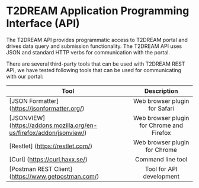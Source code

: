 # T2DREAM Application Programming Interface (API)

The T2DREAM API provides programmatic access to T2DREAM portal and drives data query and submission functionality. The T2DREAM API uses JSON and standard HTTP verbs for communication with the portal.

There are several third-party tools that can be used with T2DREAM REST API, we have tested following tools that can be used for communicating with our portal:

| Tool          | Description          |
| ------------- |:-------------:| 
| [JSON Formatter] (https://jsonformatter.org/) | Web browser plugin for Safari |
| [JSONVIEW] (https://addons.mozilla.org/en-us/firefox/addon/jsonview/) | Web browser plugin for Chrome and Firefox |   
| [Restlet] (https://restlet.com/) | Web browser plugin for Chrome |
| [Curl] (https://curl.haxx.se/) | Command line tool |
|[Postman REST Client] (https://www.getpostman.com/) | Tool for API development |

